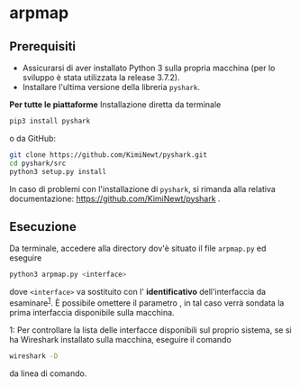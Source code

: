 # arpmap

## Prerequisiti

* Assicurarsi di aver installato Python 3 sulla propria macchina (per lo sviluppo è stata utilizzata la release 3.7.2).
* Installare l'ultima versione della libreria `pyshark`.
	
**Per tutte le piattaforme**
Installazione diretta da terminale 
			
```bash
pip3 install pyshark
```
o da GitHub:
```bash
git clone https://github.com/KimiNewt/pyshark.git
cd pyshark/src
python3 setup.py install
```

In caso di problemi con l'installazione di `pyshark`, si rimanda alla relativa documentazione: https://github.com/KimiNewt/pyshark .

## Esecuzione

Da terminale, accedere alla directory dov'è situato il file `arpmap.py` ed eseguire
```bash
python3 arpmap.py <interface>
```
dove `<interface>` va sostituito con l' **identificativo** dell'interfaccia da esaminare<sup>[1](#interfaces)</sup>. È possibile omettere il parametro <interface>, in tal caso verrà sondata la prima interfaccia disponibile sulla macchina.

<a name="interfaces">1</a>: Per controllare la lista delle interfacce disponibili sul proprio sistema, se si ha Wireshark installato sulla macchina, eseguire il comando
```bash
wireshark -D
```
da linea di comando.